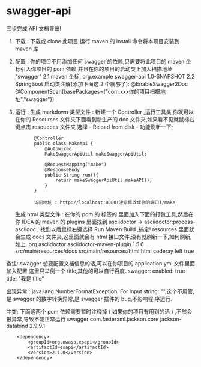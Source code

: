 # swagger-api
三步完成 API 文档导出!
1. 下载 : 下载或 clone 此项目,运行 maven 的 install 命令将本项目安装到 maven 库
2. 配置 : 你的项目不用添加任何 swagger 的依赖,只需要将此项目的 maven 坐标引入你项目的 pom 依赖,并且在你的项目的启动类上加入扫描地址 "swagger"
    2.1 maven 坐标:
    		<dependency>
			<groupId>org.example</groupId>
			<artifactId>swagger-api</artifactId>
			<version>1.0-SNAPSHOT</version>
		</dependency>
    2.2 SpringBoot 启动类注解(添加下面这 2 个就够了):
          @EnableSwagger2Doc
          @ComponentScan(basePackages={"com.xxx你的项目扫描地址","swagger"})
3. 运行 : 
      生成 markdown 类型文件 : 新建一个 Controller ,运行工具类,你就可以在你的 Resourses 文件夹下面看到新生产的 doc 文件夹,如果看不见就鼠标右键点击 resoueces 文件夹
                             选择 - Reload from disk - 功能刷新一下;
                             
              @Controller
              public class MakeApi {
                  @Autowired
                  MakeSwaggerApiUtil makeSwaggerApiUtil;

                  @RequestMapping("make")
                  @ResponseBody
                  public String run(){
                      return makeSwaggerApiUtil.makeAPI();
                  }
              }
              
              访问地址 : http://localhost:8080(注意修改成你的端口)/make
                             
      生成   html   类型文件 : 在你的 pom 的 <build> 标签的<plugins> 里面加入下面的打包工具,然后在你 IDEA 的 maven 的 plugins 里面找到 asciidoctor -> asciidoctor:process-asciidoc , 
                             找到以后鼠标右键选择 Run Maven Build ,搞定! resources 里面就会生成 docs 文件夹,这里面就会有 html 接口文件,没有就刷新一下,如何刷新,如上. 
            <plugin>
                <groupId>org.asciidoctor</groupId>
                <artifactId>asciidoctor-maven-plugin</artifactId>
                <version>1.5.6</version>
                <configuration>
                    <!--asciidoc文件目录-->
                    <sourceDirectory>src/main/resources/docs</sourceDirectory>
                    <!---生成html的路径-->
                    <outputDirectory>src/main/resources/html</outputDirectory>
                    <backend>html</backend>
                    <sourceHighlighter>coderay</sourceHighlighter>
                    <attributes>
                        <!--导航栏在左-->
                        <toc>left</toc>
                        <!--显示层级数-->
                        <!--<toclevels>3</toclevels>-->
                        <!--自动打数字序号-->
                        <sectnums>true</sectnums>
                    </attributes>
                </configuration>
            </plugin>
            
 备注: 
 swagger 想要配置文档信息的话,可以在你项目的 application.yml 文件里面加入配置,这里只举例一个 title,其他的可以自行百度.
 swagger:
  enabled: true
  title: "我是 title"
  
 出现异常 : java.lang.NumberFormatException: For input string: "",这个不用管,是 swagger 的数字转换异常,是 swagger 插件的 bug,不影响程            序运行.
 
 冲突:
    下面这两个 pom 依赖需要暂时注释掉 ( 如果你的项目有用到的话 ) ,不然会报异常,导致不能正常运行 swagger
    		<dependency>
			<groupId>com.fasterxml.jackson.core</groupId>
			<artifactId>jackson-databind</artifactId>
			<version>2.9.9.1</version>
		</dependency>
        
	
		<dependency>
			<groupId>org.owasp.esapi</groupId>
			<artifactId>esapi</artifactId>
			<version>2.1.0</version>
		</dependency>
            
            
            
            
            
            
            
            
            
            
            
            
            
            
            
            
